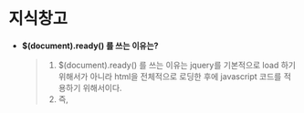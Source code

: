 # 지식창고

  - <b>$(document).ready() 를 쓰는 이유는?</b>
  
    > 1. $(document).ready() 를 쓰는 이유는 jquery를 기본적으로 load 하기 위해서가 아니라 html을 전체적으로 로딩한 후에 javascript 코드를 적용하기 위해서이다.
    > 2. 즉, <script> 태그를 만나게 되면 렌더링을 멈추고 이를 처리하게 되는데 그래서 렌더링을 다 하고 body 태그 내 마지막에 link 태그를 둠으로써 사용자에게 렌더링요소를 먼저 보여지게 하는 것이다.
    > 3. ready를 사용하게 되면 렌더링을 다 마치고 javascript 처리를 시작하기 때문에 body 마지막에 link를 놓을 필요가 없어진다.
    
  - <b>docker란?</b>
  
    > - wiki : https://ko.wikipedia.org/wiki/%EB%8F%84%EC%BB%A4_(%EC%86%8C%ED%94%84%ED%8A%B8%EC%9B%A8%EC%96%B4)
  
    > 1. Container 관리 플랫폼 
    > 2. Container 와 image 가 매우 중요
         - image : Container 에 대한 A to Z 를 모두 가지고 있는 파일
           - 이 때문에 다른 라이브러리가 필요없음.
    > 3. 레이어 저장방식이 유용함
         - 버젼업이 되거나 파일이 추가될 경우 전체 파일을 다시 배포하는 것이 아니라 추가된 파일만 새로운 layer 로 추가되는 형식.
       
  - <b>쿠버네티스(Kubernetes) vs 도커(Docker)</b>
  
    > - keyword : 컨테이너와 오케스트레이션의 이해
    > - link : http://www.itworld.co.kr/news/135282
       
  - <b>Calendar class constant ID?</b> 
  
    > 0 : Era<br>
    > 1 : Year<br>
    > 2 : Month<br>
    > 3 : Week-of-year<br>
    > 4 : Week-of-month<br>
    > 5 : Date/day-of-month<br>
    > 6 : Day-of-year<br>
    > 7 : Day-of-week<br>
    > 8 : Day-of-week-in-month<br>
    > 9 : Am/Pm selector<br>
    > 10 : Hour
  
 - <b>Eclipse에서 search 기능</b>
 
   > -Search>search>File 또는 java 등등 원하는 category로 찾을 수 있음.
   
 - <b>Map 과 List 의 차이</b>
 
   > 1. List
       > - 장점 : 데이터 저장속도가 빠름, 데이터를 순차적으로 저장함
       > - 단점 : 원하는 index에 삽입/삭제 시 비효율(해당 index 아래의 데이터들을 배열에 copy 후 다시 붙여넣어야 함)
   
   > 2. Map
       > - 장점 : 특정데이터를 search 하기에 매우 유리(List 보다 삽입/삭제 에서도 빠름)
       > - 단점 : List 보다 데이터 저장속도가 
  
 - <b>변수 정리</b>
 
   1. static변수 == 클래스 변수 == 정적 변수 <--> non-static변수 == 인스턴스 변수 == 동적 변수
   
   2. 멤버 == 필드 == 전역변수 <--> 지역변수
   
 - <b>DECODE 함수</b>
 
   - DECODE(컬럼, 조건1, 결과1, 조건2, 결과2, 조건3, 결과3..........) 

 - <b>초기화 블럭</b>
 
   1. static 블럭
      - 클래스가 로드될 때 초기화를 실행하고 그 후엔 실행되지 않음.
     
   2. 인스턴스 블럭
      - 인스턴스가 생성될 때마다 초기화를 실행함.
   
   3. 작동 순서
      - static 블럭 > 인스턴스 블럭 > 생성자

 - <b>하둡(Hadoop) 이란?</b>
    
   wiki : https://ko.wikipedia.org/wiki/%EC%95%84%ED%8C%8C%EC%B9%98_%ED%95%98%EB%91%A1
 
   - 대용량 데이터를 분산처리할 수 있는 자바 기반의 오픈소스 프레임워크이다.
   - 분산파일시스템(HDFS) + 분산처리시스템(MapReduce)
   
   - 주요 특징
     1. 데이터가 있는 곳에서 로직을 처리할 수 있음.
     2. x86 서버에 설치 할 수 있음
     3. 하드웨어 장애를 피할 수 없다는 가정하에 설계됨
     4. 서버(노드)를 추가하면, 선형적인 기능확장을 할 수 있음.
     5. 다수의 클러스트를 하나의 스토리지처럼 사용할 수 있음.
     
 - <b>웹스퀘어5(Websquare5) 란?</b>    

   - 국내 최초의 WYSIWYG 개발 도구가 포함된 HTML5 웹 표준 UI 플랫폼으로 최신의 선진 신기술과 개념, 다양한 구축 경험과 방법론을 집대성하여 HTML5를 완벽히 지원할 수 있는 HTML5 웹표준 UI 플랫폼. 
   - No Active X, No Runtime, Only Standard 를 가능케 함.
   
   - 특징
     1. Open Architecture
     2. HTML5 Standards 적용
     3. Adaptive Web Component 제공
     4. One Source Multi Use 지원
     5. 통합개발도구 지원
     
   - DataCollection 이란?
     1. 데이터 객체들의 저장소(서버와 통신하기 위한 request, response 객체와 UI구현을 위한 임시 데이터 객체들이 존재)
     2. 데이터 객체의 종류 : DataMap, DataList, LinkedDataList
     3. 각 객체는 JSON, XML, 1차원 Array 형태의 데이터로 설정하거나 변환이 가능
     4. 각 객체는 id 가 필수
     5. script 에서의 객체 접근은 객체의 id명으로 가능하며 DataCollection(최상위)에 접근하는 경우는 $w.data 객체를 사용함
     
   - Data 객체의 종류
     1. DataCollection
        - Data 객체를 담는 최상위 객체로 그롯에 해당
        - $w.data로 접근이 가능하며 전체 데이터 객체를 제어할 수 있음
        - Java의 Map 과 흡사
     
     2. DataMap
        - Key와 Value로 이루어진 단일 데이터의 객체
        - Java의 Map 과 흡사
        
     3. DataList
        - List 형태의 다건의 데이터로 구성된 객체
        - Java의 List 와 흡사
        
     4. LinkedDataList
        - DataList 객체를 참고하여 Filter, Sort를 적용한 객체
        - 기준되는 DataList 객체가 꼭 필요

   - Submission 이란?
     - ajax로 구현되어 있는 통신 모듈
     - 일반적으로 request, response 데이터는 DataCollection에 정의한 데이터 객체와 연동
     - request는 reference로 표현
     - response는 target으로 표현 및 표기 됨

 - <b>stream 이란?</b>
 
   - Input/Output stream 이 있으며, 단방향이다.
   - 바이트기반 스트림(stream) 과 문자기반 스트림(Reader/Writer)으로 나뉜다.
   - 기본적으로 스트림은 바이트기반이며, 바이트 기반을 문자기반으로 변환할 수 있다(인코딩방식을 적용해서 변환)
   
 - <b>Set 이란?</b>
 
   - 자료구조의 일종.
   - List 와 달리 index없이 집합의 개념으로 존재하며, 중복을 허용하지 않는다.
   - 동기화를 허용하지 않는다.
   
   - 종류
     - HashSet : set 중에 등록되는 순서가 가장 빠르다. 순서가 없다.
     - TreeSet : 오름차순이 적용된 set 이다.
     - LinkedHashSet : add된 순서대로 출력이 나타나는 set 이다.
     
 - <b>hashCode() 이란?</b>
 
   - 모든 클래스의 모체가 되는 Object 클래스의 메소드 중 하나.
   - 객체의 hashcode를 반환해주는 메소드
     (hashcode 는 가상메모리의 주소가 아니라, 객체들을 구별하기위한 구별자)
   - 중요! 객체가 같으면 hashcode 가 같지만, hashcode가 같다고 해서 객체가 같은 것은 아니다.
   - hashcode() return 값을 16진수로 바꾸게 되면 toString() 메소드를 사용했을때 나오는 return 값에서 "클래스명@(여기)" 에 해당하는 값과 같다. 
   
 - <b>객체비교</b>
 
   - 객체의 비교 방법은 여러가지가 있다.
   - ==, equals(), hashcode(), instancof() 등...
   - == 과 equals() 는 아예 같은 instance 일 경우 true, 다른 경우 false
   - hashcode(), toString() 메소드 역시 아예 같은 instance 일 경우 똑같은 값을 return, 다른 경우 다른 값을 return 하는데 아주 적은 확률로 같은 값이 나올 수도 있다. (중요!! 그렇다고 hashcode가 같다고해서 equals() 와 == 에서 true 가 나오는건 아니다. 내부 해싱알고리즘..)
   
 - <b>전자정부 프레임워크란?</b>
   
   - 대한민국의 공공부문 정보화 사업 시 플랫폼별 표준화된 개발 프레임워크를 말함
   - 특징
     1. 개방형 표준 준수 : 오픈소스 기반의 범용화되고 공개된 기술의 활용으로 특정 사업자에 대한 종속성 배제
     2. 상용 솔루션 연계 : 사용 솔루션과 연계가 가능한 표준을 제시하여 상호운용성 보장
     3. 표준화 지향 : 민, 관, 학계로 구성된 자문협의회를 통해 표준화 수행
     4. 변화 유연성 : 각 서비스의 모듈화로 교체가 용이하며 인터페이스 기반 연동으로 모듈간 변경 영향 최소화
     5. 편리하고 다양한 환경 제공 : 이클립스 기반의 모델링(UML, ERD), 에디팅, 컴파일링, 디버깅 환경 제공

 - <b>@RestController 란?</b>
   - @Controller 는 view 객체를 리턴할 수 있는 기능을 제공해주지만, @RestController는 문자열과 JSON 등을 전송할 수 있는 기능을 추가제공한다.
   
 - <b>@Service 란?</b>
   - @Service 는 Controller 와 Repository 를 연결해주는 역할로, SpringMVC에 특화된 어노테이션이다.
   
 - <b>String.equals(null) 과 NULL.equals(String) 의 차이?</b>
   - 후자의 경우 NullpointerException 이 발생한다. 주의할 것.
   
 - <b>.properties 확장자</b>
   - link : https://ko.wikipedia.org/wiki/.properties
   - 용도 : Spring에서 이를 유용하게 사용할 수 있다.

 - <b>Context path, root란?</b>
   > - Context Path : 프로젝트 명을 의미하며 url의 호스트, 포트명 다음에 나온다.<br> 
   > - Context root : Content directory의 경로. 해당 경로에 메타 정보와 웹 정보를 관리하는 META-INF와 WEB-INF 파일이 자동생성되며 JSP파일은 여기 하위에 저장되어야 경로를 찾을 수 있다.
   
